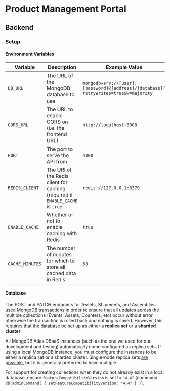 # Product Management Portal
## Backend
### Setup
#### Environment Variables
| Variable        | Description                                                                   | Example Value                                                                      |
|-----------------|-------------------------------------------------------------------------------|------------------------------------------------------------------------------------|
| `DB_URL`        | The URL of the MongoDB database to use                                        | `mongodb+srv://[user]:[password]@[address]/[database]?retryWrites=true&w=majority` |
| `CORS_URL`      | The URL to enable CORS on (i.e. the frontend URL)                             | `http://localhost:3000`                                                            |
| `PORT`          | The port to serve the API from                                                | `4000`                                                                             |
| `REDIS_CLIENT`  | The URI of the Redis client for caching (required if `ENABLE_CACHE` is `true` | `redis://127.0.0.1:6379`                                                           |
| `ENABLE_CACHE`  | Whether or not to enable caching with Redis                                   | `true`                                                                             |
| `CACHE_MINUTES` | The number of minutes for which to store all cached data in Redis             | `60`                                                                               |

#### Database
The POST and PATCH endpoints for Assets, Shipments, and Assemblies used [MongoDB transactions](https://docs.mongodb.com/manual/core/transactions/) in order to ensure that all updates across the multiple collections (Events, Assets, Counters, etc) occur without error, otherwise the transaction is rolled back and nothing is saved. However, this requires that the database be set up as either a **replica set** or a **sharded cluster**. 
  
All MongoDB Atlas DBaaS instances (such as the one we used for our development and testing) automatically come configured as replica sets. If using a local MongoDB instance, you must configure the instances to be either a replica set or a sharded cluster. Single-node replica sets [are possible](https://docs.mongodb.com/manual/tutorial/convert-standalone-to-replica-set/), but it is generally preferred to have multiple.
  
For support for creating collections when they do not already exist in a local database, ensure `featureCompatibilityVersion` is set to `"4.4"` (command: `db.adminCommand( { setFeatureCompatibilityVersion: "4.4" } )`).